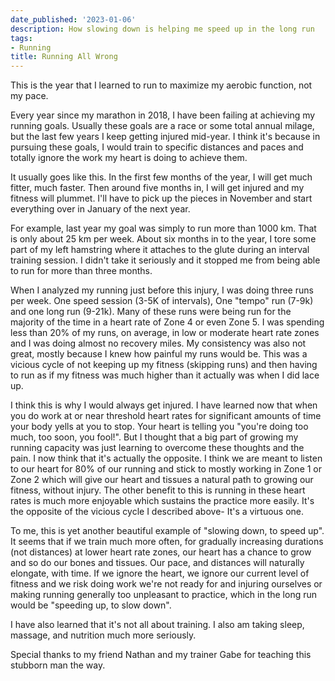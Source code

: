 ```yaml
---
date_published: '2023-01-06'
description: How slowing down is helping me speed up in the long run
tags:
- Running
title: Running All Wrong
---
```


This is the year that I learned to run to maximize my aerobic function, not my pace.

Every year since my marathon in 2018, I have been failing at achieving my running goals. Usually these goals are a race or some total annual milage, but the last few years I keep getting injured mid-year. I think it's because in pursuing these goals, I would train to specific distances and paces and totally ignore the work my heart is doing to achieve them.

It usually goes like this. In the first few months of the year, I will get much fitter, much faster. Then around five months in, I will get injured and my fitness will plummet. I'll have to pick up the pieces in November and start everything over in January of the next year.

For example, last year my goal was simply to run more than 1000 km. That is only about 25 km per week. About six months in to the year, I tore some part of my left hamstring where it attaches to the glute during an interval training session. I didn't take it seriously and it stopped me from being able to run for more than three months.

When I analyzed my running just before this injury, I was doing three runs per week. One speed session (3-5K of intervals), One "tempo" run (7-9k) and one long run (9-21k). Many of these runs were being run for the majority of the time in a heart rate of Zone 4 or even Zone 5. I was spending less than 20% of my runs, on average, in low or moderate heart rate zones and I was doing almost no recovery miles. My consistency was also not great, mostly because I knew how painful my runs would be. This was a vicious cycle of not keeping up my fitness (skipping runs) and then having to run as if my fitness was much higher than it actually was when I did lace up.

I think this is why I would always get injured. I have learned now that when you do work at or near threshold heart rates for significant amounts of time your body yells at you to stop. Your heart is telling you "you're doing too much, too soon, you fool!". But I thought that a big part of growing my running capacity was just learning to overcome these thoughts and the pain. I now think that it's actually the opposite. I think we are meant to listen to our heart for 80% of our running and stick to mostly working in Zone 1 or Zone 2 which will give our heart and tissues a natural path to growing our fitness, without injury. The other benefit to this is running in these heart rates is much more enjoyable which sustains the practice more easily. It's the opposite of the vicious cycle I described above- It's a virtuous one.


To me, this is yet another beautiful example of "slowing down, to speed up". It seems that if we train much more often, for gradually increasing durations (not distances) at lower heart rate zones, our heart has a chance to grow and so do our bones and tissues. Our pace, and distances will naturally elongate, with time. If we ignore the heart, we ignore our current level of fitness and we risk doing work we're not ready for and injuring ourselves or making running generally too unpleasant to practice, which in the long run would be "speeding up, to slow down".

I have also learned that it's not all about training. I also am taking sleep, massage, and nutrition much more seriously.

Special thanks to my friend Nathan and my trainer Gabe for teaching this stubborn man the way.